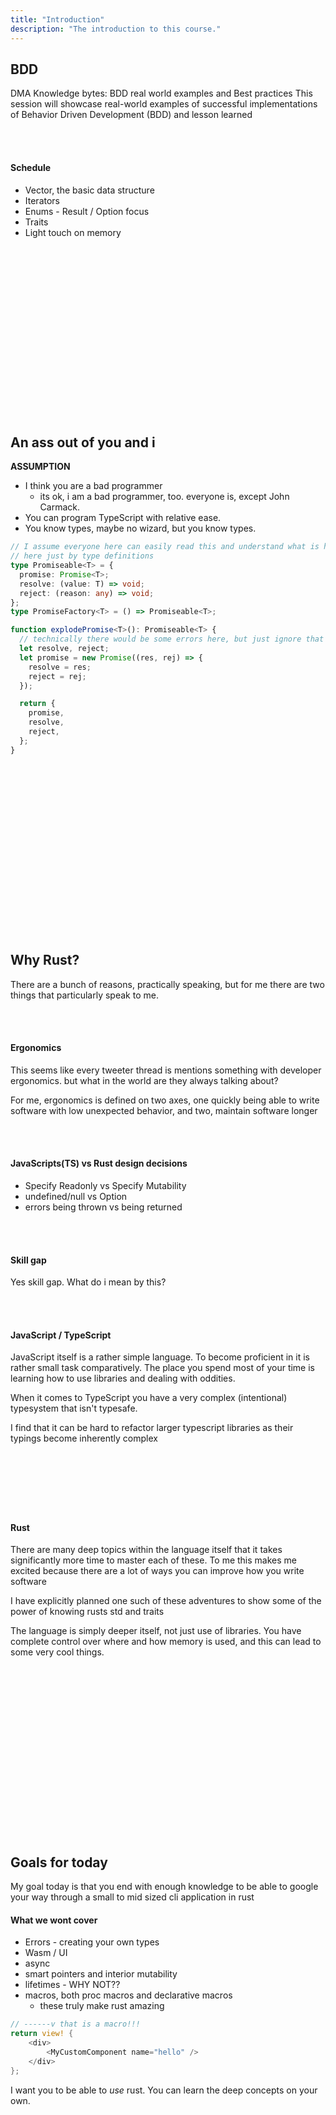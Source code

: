 ```yaml
---
title: "Introduction"
description: "The introduction to this course."
---
```


## BDD

DMA Knowledge bytes: BDD real world examples and Best practices
This session will showcase real-world examples of successful implementations of Behavior Driven Development (BDD) and lesson learned

<br />
<br />

#### **Schedule**

- Vector, the basic data structure
- Iterators
- Enums - Result / Option focus
- Traits
- Light touch on memory

<br />
<br />
<br />
<br />
<br />
<br />
<br />
<br />
<br />
<br />
<br />
<br />
<br />
<br />
<br />
<br />

## An ass out of you and i

**ASSUMPTION**

- I think you are a bad programmer
  - its ok, i am a bad programmer, too. everyone is, except John Carmack.
- You can program TypeScript with relative ease.
- You know types, maybe no wizard, but you know types.

```typescript
// I assume everyone here can easily read this and understand what is happening
// here just by type definitions
type Promiseable<T> = {
  promise: Promise<T>;
  resolve: (value: T) => void;
  reject: (reason: any) => void;
};
type PromiseFactory<T> = () => Promiseable<T>;

function explodePromise<T>(): Promiseable<T> {
  // technically there would be some errors here, but just ignore that :)
  let resolve, reject;
  let promise = new Promise((res, rej) => {
    resolve = res;
    reject = rej;
  });

  return {
    promise,
    resolve,
    reject,
  };
}
```

<br />
<br />
<br />
<br />
<br />
<br />
<br />
<br />
<br />
<br />
<br />
<br />
<br />
<br />
<br />
<br />

## Why Rust?

There are a bunch of reasons, practically speaking, but for me there are two
things that particularly speak to me.

<br />
<br />

#### **Ergonomics**

This seems like every tweeter thread is mentions something with developer
ergonomics. but what in the world are they always talking about?

For me, ergonomics is defined on two axes, one quickly being able to write
software with low unexpected behavior, and two, maintain software longer

<br />
<br />

#### **JavaScripts(TS) vs Rust design decisions**

- Specify Readonly vs Specify Mutability
- undefined/null vs Option
- errors being thrown vs being returned

<br />
<br />

#### **Skill gap**

Yes skill gap. What do i mean by this?

<br />
<br />

#### **JavaScript / TypeScript**

JavaScript itself is a rather simple language. To become proficient in it is
rather small task comparatively. The place you spend most of your time is
learning how to use libraries and dealing with oddities.

When it comes to TypeScript you have a very complex (intentional) typesystem
that isn't typesafe.

I find that it can be hard to refactor larger typescript libraries as their
typings become inherently complex

## <br />

<br />
<br />

#### **Rust**

There are many deep topics within the language itself that it takes
significantly more time to master each of these. To me this makes me excited
because there are a lot of ways you can improve how you write software

I have explicitly planned one such of these adventures to show some of the
power of knowing rusts std and traits

The language is simply deeper itself, not just use of libraries. You have
complete control over where and how memory is used, and this can lead to some
very cool things.

<br />
<br />
<br />
<br />
<br />
<br />
<br />
<br />
<br />
<br />
<br />
<br />
<br />
<br />
<br />
<br />

## Goals for today

My goal today is that you end with enough knowledge to be able to google your
way through a small to mid sized cli application in rust

#### **What we wont cover**

- Errors - creating your own types
- Wasm / UI
- async
- smart pointers and interior mutability
- lifetimes - WHY NOT??
- macros, both proc macros and declarative macros
  - these truly make rust amazing

```rust
// ------v that is a macro!!!
return view! {
    <div>
        <MyCustomComponent name="hello" />
    </div>
};
```

I want you to be able to _use_ rust. You can learn the deep concepts on your
own.

<br />
<br />
<br />
<br />
<br />
<br />
<br />
<br />
<br />
<br />
<br />
<br />
<br />
<br />
<br />
<br />
